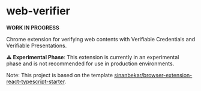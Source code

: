 # web-verifier

**WORK IN PROGRESS**

Chrome extension for verifying web contents with Verifiable Credentials and Verifiable Presentations.

**⚠️ Experimental Phase**: This extension is currently in an experimental phase and is not recommended for use in production environments.

Note: This project is based on the template [sinanbekar/browser-extension-react-typescript-starter](https://github.com/sinanbekar/browser-extension-react-typescript-starter).
